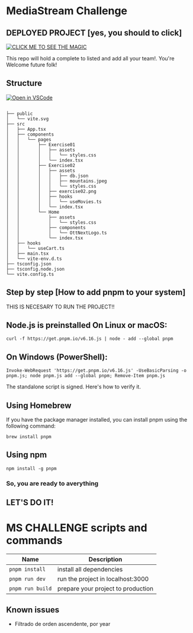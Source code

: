 # MediaStream Challenge

## DEPLOYED PROJECT [yes, you should to click]

[![CLICK ME TO SEE THE MAGIC]()](https://62e455239d043a0659e83e94--zesty-valkyrie-ee177d.netlify.app/02)

This repo will hold a complete to listed and add all your team!.
You're Welcome future folk! 



## Structure



[![Open in VSCode](https://img.shields.io/badge/Open%20in-VSCode%20Web-blue?style=for-the-badge)](https://github.dev/taberoajorge/ms-challenge)


```

├── public
│   └── vite.svg
├── src
│   ├── App.tsx
│   ├── components
│   │   └── pages
│   │       ├── Exercise01
│   │       │   ├── assets
│   │       │   │   └── styles.css
│   │       │   └── index.tsx
│   │       ├── Exercise02
│   │       │   ├── assets
│   │       │   │   ├── db.json
│   │       │   │   ├── mountains.jpeg
│   │       │   │   └── styles.css
│   │       │   ├── exercise02.png
│   │       │   ├── hooks
│   │       │   │   └── useMovies.ts
│   │       │   └── index.tsx
│   │       └── Home
│   │           ├── assets
│   │           │   └── styles.css
│   │           ├── components
│   │           │   └── OttNextLogo.ts
│   │           └── index.tsx
│   ├── hooks
│   │   └── useCart.ts
│   ├── main.tsx
│   └── vite-env.d.ts
├── tsconfig.json
├── tsconfig.node.json
└── vite.config.ts

```


## Step by step [How to add pnpm to your system]

THIS IS NECESARY TO RUN THE PROJECT!!

 ## Node.js is preinstalled On Linux or macOS:

`curl -f https://get.pnpm.io/v6.16.js | node - add --global pnpm`

## On Windows (PowerShell):

`Invoke-WebRequest 'https://get.pnpm.io/v6.16.js' -UseBasicParsing -o pnpm.js; node pnpm.js add --global pnpm; Remove-Item pnpm.js`

The standalone script is signed. Here's how to verify it.

## Using Homebrew
If you have the package manager installed, you can install pnpm using the following command:

`brew install pnpm`

## Using npm
`npm install -g pnpm`

### So, you are ready to averything
## LET'S DO IT!

# MS CHALLENGE scripts and commands


| Name                         | Description                                                                                                                          |
| ---------------------------- | ------------------------------------------------------------------------------------------------------------------------------------ |
| `pnpm install`           | install all dependencies                                                                            |
| `pnpm run dev ` | run the project in localhost:3000                                                       |
| `pnpm run build`    |    prepare your project to production                                                                              |


## Known issues
- Filtrado de orden ascendente, por year
